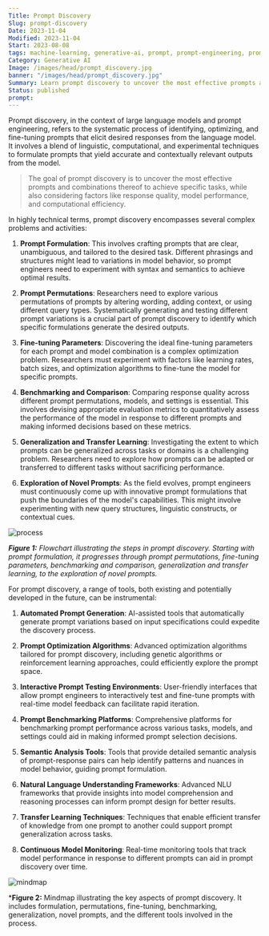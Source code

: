 ```yaml
---
Title: Prompt Discovery
Slug: prompt-discovery
Date: 2023-11-04
Modified: 2023-11-04
Start: 2023-08-08
tags: machine-learning, generative-ai, prompt, prompt-engineering, prompt-discovery
Category: Generative AI
Image: /images/head/prompt_discovery.jpg
banner: "/images/head/prompt_discovery.jpg"
Summary: Learn prompt discovery to uncover the most effective prompts and combinations thereof to achieve specific tasks, while also considering factors like response quality, model performance, and computational efficiency
Status: published
prompt:
---
```


Prompt discovery, in the context of large language models and prompt engineering, refers to the systematic process of identifying, optimizing, and fine-tuning prompts that elicit desired responses from the language model. It involves a blend of linguistic, computational, and experimental techniques to formulate prompts that yield accurate and contextually relevant outputs from the model.

> The goal of prompt discovery is to uncover the most effective prompts and combinations thereof to achieve specific tasks, while also considering factors like response quality, model performance, and computational efficiency.

In highly technical terms, prompt discovery encompasses several complex problems and activities:

1. **Prompt Formulation**: This involves crafting prompts that are clear, unambiguous, and tailored to the desired task. Different phrasings and structures might lead to variations in model behavior, so prompt engineers need to experiment with syntax and semantics to achieve optimal results.

2. **Prompt Permutations**: Researchers need to explore various permutations of prompts by altering wording, adding context, or using different query types. Systematically generating and testing different prompt variations is a crucial part of prompt discovery to identify which specific formulations generate the desired outputs.

3. **Fine-tuning Parameters**: Discovering the ideal fine-tuning parameters for each prompt and model combination is a complex optimization problem. Researchers must experiment with factors like learning rates, batch sizes, and optimization algorithms to fine-tune the model for specific prompts.

4. **Benchmarking and Comparison**: Comparing response quality across different prompt permutations, models, and settings is essential. This involves devising appropriate evaluation metrics to quantitatively assess the performance of the model in response to different prompts and making informed decisions based on these metrics.

5. **Generalization and Transfer Learning**: Investigating the extent to which prompts can be generalized across tasks or domains is a challenging problem. Researchers need to explore how prompts can be adapted or transferred to different tasks without sacrificing performance.

6. **Exploration of Novel Prompts**: As the field evolves, prompt engineers must continuously come up with innovative prompt formulations that push the boundaries of the model's capabilities. This might involve experimenting with new query structures, linguistic constructs, or contextual cues.

![process](/images/prompt_discovery/prompt_discovery_process.png)

***Figure 1:** Flowchart illustrating the steps in prompt discovery. Starting with prompt formulation, it progresses through prompt permutations, fine-tuning parameters, benchmarking and comparison, generalization and transfer learning, to the exploration of novel prompts.*

For prompt discovery, a range of tools, both existing and potentially developed in the future, can be instrumental:

1. **Automated Prompt Generation**: AI-assisted tools that automatically generate prompt variations based on input specifications could expedite the discovery process.

2. **Prompt Optimization Algorithms**: Advanced optimization algorithms tailored for prompt discovery, including genetic algorithms or reinforcement learning approaches, could efficiently explore the prompt space.

3. **Interactive Prompt Testing Environments**: User-friendly interfaces that allow prompt engineers to interactively test and fine-tune prompts with real-time model feedback can facilitate rapid iteration.

4. **Prompt Benchmarking Platforms**: Comprehensive platforms for benchmarking prompt performance across various tasks, models, and settings could aid in making informed prompt selection decisions.

5. **Semantic Analysis Tools**: Tools that provide detailed semantic analysis of prompt-response pairs can help identify patterns and nuances in model behavior, guiding prompt formulation.

6. **Natural Language Understanding Frameworks**: Advanced NLU frameworks that provide insights into model comprehension and reasoning processes can inform prompt design for better results.

7. **Transfer Learning Techniques**: Techniques that enable efficient transfer of knowledge from one prompt to another could support prompt generalization across tasks.

8. **Continuous Model Monitoring**: Real-time monitoring tools that track model performance in response to different prompts can aid in prompt discovery over time.

![mindmap](/images/prompt_discovery/prompt_discovery_mindmap.png)

***Figure 2:** Mindmap illustrating the key aspects of prompt discovery. It includes formulation, permutations, fine-tuning, benchmarking, generalization, novel prompts, and the different tools involved in the process.

